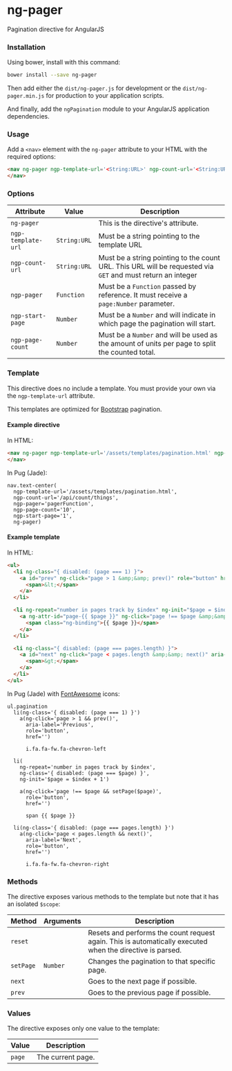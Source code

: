 # ng-pager
Pagination directive for AngularJS

### Installation
Using bower, install with this command:
```sh
bower install --save ng-pager
```

Then add either the `dist/ng-pager.js` for development or the `dist/ng-pager.min.js` for production to your application scripts.

And finally, add the `ngPagination` module to your AngularJS application dependencies.

### Usage
Add a `<nav>` element with the `ng-pager` attribute to your HTML with the required options:
```html
<nav ng-pager ngp-template-url='<String:URL>' ngp-count-url='<String:URL>' ngp-pager='<Function>' ngp-start-page='<Number>' ngp-page-count='<Number>'>
</nav>
```

### Options

Attribute | Value | Description
---|---|---
`ng-pager` | | This is the directive's attribute.
`ngp-template-url` | `String:URL` | Must be a string pointing to the template URL
`ngp-count-url` | `String:URL` | Must be a string pointing to the count URL. This URL will be requested via `GET` and must return an integer
`ngp-pager` | `Function` | Must be a `Function` passed by reference. It must receive a `page:Number` parameter.
`ngp-start-page` | `Number` | Must be a `Number` and will indicate in which page the pagination will start.
`ngp-page-count` | `Number` | Must be a `Number` and will be used as the amount of units per page to split the counted total.

### Template
This directive does no include a template. You must provide your own via the `ngp-template-url` attribute.

This templates are optimized for [Bootstrap](http://getbootstrap.com) pagination.

#### Example directive
In HTML:
```html
<nav ng-pager ngp-template-url='/assets/templates/pagination.html' ngp-count-url='/api/count/things' ngp-pager='pagerFunction' ngp-start-page='1' ngp-page-count='10'>
</nav>
```

In Pug (Jade):
```pug
nav.text-center(
  ngp-template-url='/assets/templates/pagination.html',
  ngp-count-url='/api/count/things',
  ngp-pager='pagerFunction',
  ngp-page-count='10',
  ngp-start-page='1',
  ng-pager)
```

#### Example template
In HTML:
```html
<ul>
  <li ng-class="{ disabled: (page === 1) }">
    <a id="prev" ng-click="page > 1 &amp;&amp; prev()" role="button" href="">
      <span>&lt;</span>
    </a>
  </li>

  <li ng-repeat="number in pages track by $index" ng-init="$page = $index + 1" ng-class="{ disabled: (page === $page) }">
    <a ng-attr-id="page-{{ $page }}" ng-click="page !== $page &amp;&amp; setPage($page)" role="button" href="">
      <span class="ng-binding">{{ $page }}</span>
    </a>
  </li>

  <li ng-class="{ disabled: (page === pages.length) }">
    <a id="next" ng-click="page < pages.length &amp;&amp; next()" aria-label="Next" role="button" href="">
      <span>&gt;</span>
    </a>
  </li>
</ul>
```

In Pug (Jade) with [FontAwesome](http://fontawesome.io) icons:
```pug
ul.pagination
  li(ng-class='{ disabled: (page === 1) }')
    a(ng-click='page > 1 && prev()',
      aria-label='Previous',
      role='button',
      href='')

      i.fa.fa-fw.fa-chevron-left

  li(
    ng-repeat='number in pages track by $index',
    ng-class='{ disabled: (page === $page) }',
    ng-init='$page = $index + 1')

    a(ng-click='page !== $page && setPage($page)',
      role='button',
      href='')

      span {{ $page }}

  li(ng-class='{ disabled: (page === pages.length) }')
    a(ng-click='page < pages.length && next()',
      aria-label='Next',
      role='button',
      href='')

      i.fa.fa-fw.fa-chevron-right
```

### Methods
The directive exposes various methods to the template but note that it has an isolated `$scope`:

Method | Arguments | Description
---|---|---
`reset` | | Resets and performs the count request again. This is automatically executed when the directive is parsed.
`setPage` | `Number` | Changes the pagination to that specific page.
`next` | | Goes to the next page if possible.
`prev` | | Goes to the previous page if possible.

### Values
The directive exposes only one value to the template:

Value | Description
---|---
`page` | The current page.
